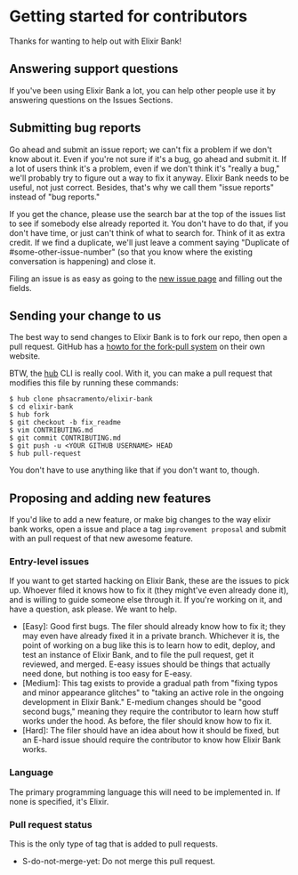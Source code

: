 Getting started for contributors
================================

Thanks for wanting to help out with Elixir Bank!

Answering support questions
---------------------------

If you've been using Elixir Bank a lot,
you can help other people use it by answering questions on the Issues Sections.

Submitting bug reports
----------------------

Go ahead and submit an issue report;
we can't fix a problem if we don't know about it.
Even if you're not sure if it's a bug,
go ahead and submit it.
If a lot of users think it's a problem,
even if we don't think it's "really a bug,"
we'll probably try to figure out a way to fix it anyway.
Elixir Bank needs to be useful, not just correct.
Besides, that's why we call them "issue reports" instead of "bug reports."

If you get the chance,
please use the search bar at the top of the issues list to see if somebody else already reported it.
You don't have to do that,
if you don't have time,
or just can't think of what to search for.
Think of it as extra credit.
If we find a duplicate,
we'll just leave a comment saying "Duplicate of #some-other-issue-number"
(so that you know where the existing conversation is happening)
and close it.

Filing an issue is as easy as going to the [new issue page] and filling out the fields.

[new issue page]: https://github.com/phsacramento/elixir-bank/issues/new

Sending your change to us
-------------------------

The best way to send changes to Elixir Bank is to fork our repo, then open a pull request.
GitHub has a [howto for the fork-pull system] on their own website.

[howto for the fork-pull system]: https://help.github.com/articles/fork-a-repo/

BTW, the [hub] CLI is really cool.
With it,
you can make a pull request that modifies this file by running these commands:

    $ hub clone phsacramento/elixir-bank
    $ cd elixir-bank
    $ hub fork
    $ git checkout -b fix_readme
    $ vim CONTRIBUTING.md
    $ git commit CONTRIBUTING.md
    $ git push -u <YOUR GITHUB USERNAME> HEAD
    $ hub pull-request

You don't have to use anything like that if you don't want to,
though.

[hub]: https://hub.github.com/

Proposing and adding new features
---------------------------------

If you'd like to add a new feature, or make big changes to the way elixir bank works,
open a issue and place a tag `improvement proposal` and submit with an pull request of that new awesome feature.


### Entry-level issues

If you want to get started hacking on Elixir Bank, these are the issues to pick up. Whoever filed it knows how to fix it (they might've even already done it), and is willing to guide someone else through it. If you're working on it, and have a question, ask please. We want to help.

* [Easy]: Good first bugs. The filer should already know how to fix it; they may even have already fixed it in a private branch. Whichever it is, the point of working on a bug like this is to learn how to edit, deploy, and test an instance of Elixir Bank, and to file the pull request, get it reviewed, and merged. E-easy issues should be things that actually need done, but nothing is too easy for E-easy.
* [Medium]: This tag exists to provide a gradual path from "fixing typos and minor appearance glitches" to "taking an active role in the ongoing development in Elixir Bank." E-medium changes should be "good second bugs," meaning they require the contributor to learn how stuff works under the hood. As before, the filer should know how to fix it.
* [Hard]: The filer should have an idea about how it should be fixed, but an E-hard issue should require the contributor to know how Elixir Bank works.

### Language

The primary programming language this will need to be implemented in. If none is specified, it's Elixir.

### Pull request status

This is the only type of tag that is added to pull requests.

* S-do-not-merge-yet: Do not merge this pull request.
